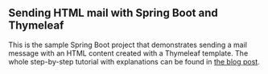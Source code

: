 Sending HTML mail with Spring Boot and Thymeleaf
------------------------------------------------
This is the sample Spring Boot project that demonstrates sending a mail message with an HTML content 
created with a Thymeleaf template. The whole step-by-step tutorial with explanations can be found in [the blog post](http://dolszewski.com/spring/sending-html-mail-with-spring-boot-and-thymeleaf/).
